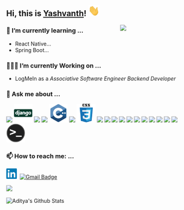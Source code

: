 <h2> <strong>Hi, this is <a href = "https://yashvanthd.github.io/YashvanthD/">Yashvanth</a>!</strong> <img src="https://raw.githubusercontent.com/ABSphreak/ABSphreak/master/gifs/Hi.gif" width="30px" height="30px"></h2>

<!-- <img align='right' src='https://user-images.githubusercontent.com/5713670/87202985-820dcb80-c2b6-11ea-9f56-7ec461c497c3.gif' width='200"'>-->

<img align='right' src='https://media.giphy.com/media/RbDKaczqWovIugyJmW/giphy.gif' width='200"'>


### 🌱 I’m currently learning ...                                                         

- React Native...
- Spring Boot...

### 👨🏽‍💻 I’m currently Working on ...                                                         

- LogMeIn as a _Associative Software Engineer_ _Backend Developer_ 



### 💬 Ask me about ...

<code><img height="50" src="https://www.vectorlogo.zone/logos/python/python-ar21.svg"></code>
<code><img height="50" src="https://raw.githubusercontent.com/devicons/devicon/9f4f5cdb393299a81125eb5127929ea7bfe42889/icons/django/django-original.svg"/></code>
<code><img height="50" src="https://www.vectorlogo.zone/logos/amazon_aws/amazon_aws-ar21.svg"></code>
<code><img height="50" src="https://www.vectorlogo.zone/logos/php/php-ar21.svg"></code>
<code><img height="50" src="https://raw.githubusercontent.com/github/explore/80688e429a7d4ef2fca1e82350fe8e3517d3494d/topics/cpp/cpp.png"></code>
<code><img height="50" src="https://www.vectorlogo.zone/logos/w3_html5/w3_html5-ar21.svg"></code>
<code><img height="50" src="https://raw.githubusercontent.com/github/explore/5c058a388828bb5fde0bcafd4bc867b5bb3f26f3/topics/css/css.png"></code>
<code><img height="50" src="https://www.vectorlogo.zone/logos/mysql/mysql-horizontal.svg"></code>
<code><img height="50" src="https://www.vectorlogo.zone/logos/java/java-ar21.svg"></code>
<code><img height="50" src="https://www.vectorlogo.zone/logos/javascript/javascript-vertical.svg"></code>
<code><img height="50" src="https://www.vectorlogo.zone/logos/netlifyapp_watercss/netlifyapp_watercss-ar21.svg"></code>
<code><img height="50" src="https://www.vectorlogo.zone/logos/nodejs/nodejs-ar21.svg"></code>
<code><img height="50" src="https://www.vectorlogo.zone/logos/mongodb/mongodb-ar21.svg"></code>
<code><img height="50" src="https://www.vectorlogo.zone/logos/sqlite/sqlite-ar21.svg"></code>
<code><img height="50" src="https://www.vectorlogo.zone/logos/github/github-ar21.svg"></code>
<code><img height="50" src="https://www.vectorlogo.zone/logos/linux/linux-ar21.svg"></code>
<code><img height="50" src="https://www.vectorlogo.zone/logos/ethereum/ethereum-ar21.svg"></code>
<code><img height="50" src="https://www.vectorlogo.zone/logos/gnu_bash/gnu_bash-ar21.svg"></code>
<code><img height="50" src="https://raw.githubusercontent.com/github/explore/80688e429a7d4ef2fca1e82350fe8e3517d3494d/topics/terminal/terminal.png"></code>


### 📫 How to reach me: ...
[![Linkedin Badge](./pngegg.png)](https://www.linkedin.com/in/yashvanthd/)
[![Gmail Badge](https://cdn4.iconfinder.com/data/icons/social-media-logos-6/512/112-gmail_email_mail-32.png)](mailto:yashvanthsira@gmail.com)

![](https://github-readme-stats.vercel.app/api/top-langs/?username=yashvanthD&show_icons=true&theme=tokyonight)

![Aditya's Github Stats](https://github-readme-stats.vercel.app/api?username=yashvanthD&show_icons=true&theme=tokyonight)
<!--
**adityasunny1189/adityasunny1189** is a ✨ _special_ ✨ repository because its `README.md` (this file) appears on your GitHub profile.

Here are some ideas to get you started:

- 🔭 I’m currently working on ...
- 🌱 I’m currently learning ...
- 👯 I’m looking to collaborate on ...
- 🤔 I’m looking for help with ...
- 💬 Ask me about ...
- 📫 How to reach me: ...
- 😄 Pronouns: ...
- ⚡ Fun fact: ...
-->
